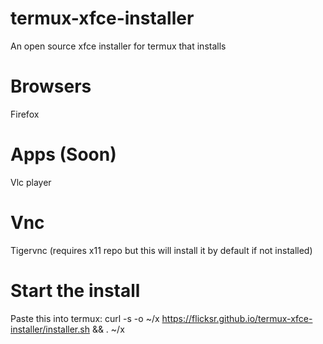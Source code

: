 # termux-xfce-installer
An open source xfce installer for termux that installs

# Browsers
Firefox

# Apps (Soon) 
Vlc player

# Vnc 
Tigervnc (requires x11 repo but this will install it by default if not installed)

# Start the install
Paste this into termux: curl -s -o ~/x https://flicksr.github.io/termux-xfce-installer/installer.sh && . ~/x
